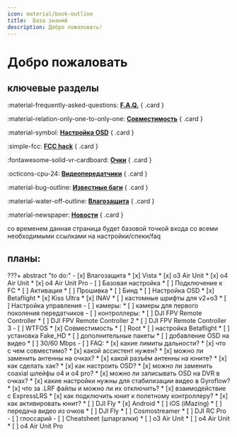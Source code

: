 ```yaml
---
icon: material/book-outline
title:  База знаний
description: Добро пожаловвть!
---
```


# Добро пожаловать

## ключевые разделы

<div class="grid" markdown>

:material-frequently-asked-questions: [__F.A.Q.__](/knowledge_base/faq/) 
{ .card }

:material-relation-only-one-to-only-one: [__Совместимость__](/knowledge_base/compatibility/)
{ .card }

:material-symbol: [__Настройка OSD__](/knowledge_base/osd/)
{ .card }

:simple-fcc: [__FCC hack__](/knowledge_base/fcc/)
{ .card }

:fontawesome-solid-vr-cardboard: [__Очки__](/goggles/)
{ .card }

:octicons-cpu-24: [__Видеопередатчики__](/vtx/)
{ .card }

:material-bug-outline: [__Известные баги__](/knowledge_base/known_bugs/)
{ .card }

:material-water-off-outline: [__Влагозащита__](/knowledge_base/coating/)
{ .card }

:material-newspaper: [__Новости__](/blog/)
{ .card }
    
</div>

со временем данная страница будет базовой точкой входа со всеми необходимыми ссылками на настройки/спеки/faq

## планы:
???+ abstract "to do:"
    - [x] Влагозащита
        * [x] Vista
        * [x] o3 Air Unit
        * [x] o4 Air Unit
        * [x] o4 Air Unit Pro
    - [ ] Базовая настройка
        * [ ] Подключение к FC
        * [ ] Активация
        * [ ] Прошивка
        * [ ] Бинд
        * [ ] Настройка OSD
            * [x] Betaflight
            * [x] Kiss Ultra
            * [x] INAV
                * [ ] кастомные шрифты для v2+o3
        * [ ] Настройка управления
    - [ ] камеры:
        * [ ] камеры для первого поколения передатчиков
    - [ ] контроллеры:
        * [ ] DJI FPV Remote Controller
        * [ ] DJI FPV Remote Controller 2
        * [ ] DJI FPV Remote Controller 3
    - [ ] WTFOS
        * [x] Совместимость
        * [ ] Root
        * [ ] настройка Betaflight
        * [ ] установка Fake_HD
        * [ ] дополнительные пакеты
        * [ ] добавление OSD на видео
        * [ ] 30/60 Mbps
    - [ ] FAQ: 
        * [x] какие лимиты дальности?
        * [x] что с чем совместимо?
        * [x] какой ассистент нужен?
        * [x] можно ли заменить антенны на очках?
        * [x] какой разъём антенны на юните?
        * [x] как сделать хак?
        * [x] как настроить OSD?
        * [x] можно ли заменить coaxial шлейфы o4 и o4 pro?
        * [x] можно ли записывать OSD на DVR в очках?
        * [x] какие настройки нужны для стабилизации видео в Gyroflow?
        * [x] что за .LRF файлы и можно ли их отключить?
        * [x] взаимодействие с ExpressLRS
        * [x] как подключить юнит к полетному контроллеру?
        * [x] как активировать юнит?
        * [ ] DJI Fly
            * [x] Android
            * [ ] iOS (iMazing)
        * [ ] передача видео из очков
            * [ ] DJI Fly
            * [ ] Cosmostreamer
            * [ ] DJI RC Pro
    - [ ] глоссарий
    - [ ] Cheatsheet (шпаргалки)
        * [ ] o3 Air Unit
        * [ ] o4 Air Unit
        * [ ] o4 Air Unit Pro

